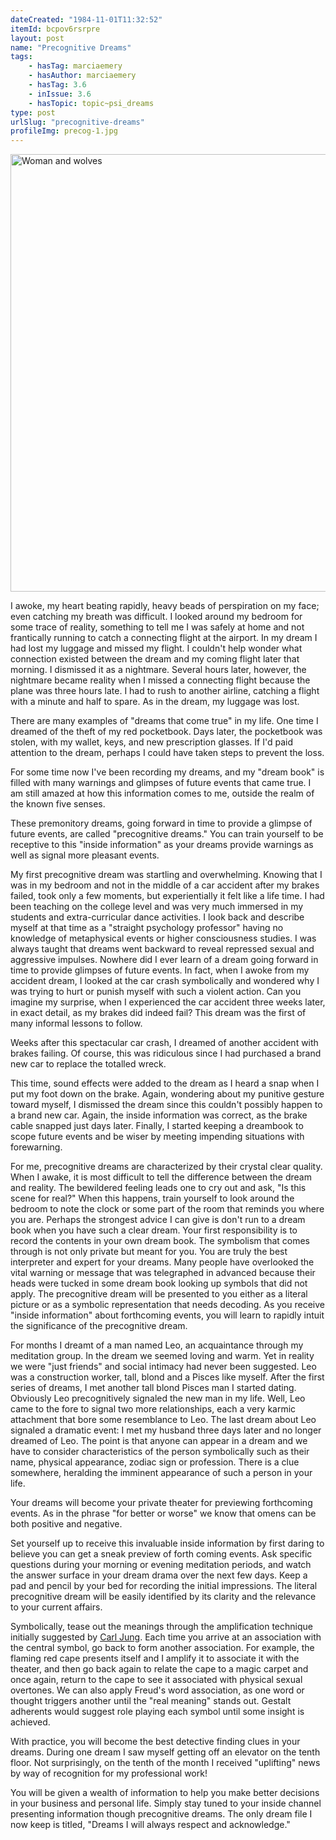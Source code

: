 ```yaml
---
dateCreated: "1984-11-01T11:32:52"
itemId: bcpov6rsrpre
layout: post
name: "Precognitive Dreams"
tags:
    - hasTag: marciaemery
    - hasAuthor: marciaemery
    - hasTag: 3.6
    - inIssue: 3.6
    - hasTopic: topic~psi_dreams
type: post
urlSlug: "precognitive-dreams"
profileImg: precog-1.jpg
---
```


<img src="../images/precog-1.jpg" alt="Woman and wolves" style="width: 700px; height: auto;">

I awoke, my heart beating rapidly, heavy beads of perspiration on my face; even catching my breath was difficult. I looked around my bedroom for some trace of reality, something to tell me I was safely at home and not frantically running to catch a connecting flight at the airport. In my dream I had lost my luggage and missed my flight. I couldn't help wonder what connection existed between the dream and my coming flight later that morning. I dismissed it as a nightmare. Several hours later, however, the nightmare became reality when I missed a connecting flight because the plane was three hours late. I had to rush to another airline, catching a flight with a minute and half to spare. As in the dream, my luggage was lost.

There are many examples of "dreams that come true" in my life. One time I dreamed of the theft of my red pocketbook. Days later, the pocketbook was stolen, with my wallet, keys, and new prescription glasses. If I'd paid attention to the dream, perhaps I could have taken steps to prevent the loss.

For some time now I've been recording my dreams, and my "dream book" is filled with many warnings and glimpses of future events that came true. I am still amazed at how this information comes to me, outside the realm of the known five senses.

These premonitory dreams, going forward in time to provide a glimpse of future events, are called "precognitive dreams." You can train yourself to be receptive to this "inside information" as your dreams provide warnings as well as signal more pleasant events.

My first precognitive dream was startling and overwhelming. Knowing that I was in my bedroom and not in the middle of a car accident after my brakes failed, took only a few moments, but experientially it felt like a life time. I had been teaching on the college level and was very much immersed in my students and extra-curricular dance activities. I look back and describe myself at that time as a "straight psychology professor" having no knowledge of metaphysical events or higher consciousness studies. I was always taught that dreams went backward to reveal repressed sexual and aggressive impulses. Nowhere did I ever learn of a dream going forward in time to provide glimpses of future events. In fact, when I awoke from my accident dream, I looked at the car crash symbolically and wondered why I was trying to hurt or punish myself with such a violent action. Can you imagine my surprise, when I experienced the car accident three weeks later, in exact detail, as my brakes did indeed fail? This dream was the first of many informal lessons to follow.

Weeks after this spectacular car crash, I dreamed of another accident with brakes failing. Of course, this was ridiculous since I had purchased a brand new car to replace the totalled wreck.

This time, sound effects were added to the dream as I heard a snap when I put my foot down on the brake. Again, wondering about my punitive gesture toward myself, I dismissed the dream since this couldn't possibly happen to a brand new car. Again, the inside information was correct, as the brake cable snapped just days later. Finally, I started keeping a dreambook to scope future events and be wiser by meeting impending situations with forewarning.

For me, precognitive dreams are characterized by their crystal clear quality. When I awake, it is most difficult to tell the difference between the dream and reality. The bewildered feeling leads one to cry out and ask, "Is this scene for real?" When this happens, train yourself to look around the bedroom to note the clock or some part of the room that reminds you where you are. Perhaps the strongest advice I can give is don't run to a dream book when you have such a clear dream. Your first responsibility is to record the contents in your own dream book. The symbolism that comes through is not only private but meant for you. You are truly the best interpreter and expert for your dreams. Many people have overlooked the vital warning or message that was telegraphed
in advanced because their heads were tucked in some dream book looking up symbols that did not apply. The precognitive dream will be presented to you either as a literal picture or as a symbolic representation that needs decoding. As you receive "inside information" about forthcoming events, you will learn to rapidly intuit the significance of the precognitive dream.

For months I dreamt of a man named Leo, an acquaintance through my meditation group. In the dream we seemed loving and warm. Yet in reality we were "just friends" and social intimacy had never been suggested. Leo was a construction worker, tall, blond and a Pisces like myself. After the first series of dreams, I met another tall blond Pisces man I started dating. Obviously Leo precognitively signaled the new man in my life. Well, Leo came to the fore to signal two more relationships, each a very karmic attachment that bore some resemblance to Leo. The last dream about Leo signaled a dramatic event: I met my husband three days later and no longer dreamed of Leo. The point is that anyone can appear in a dream and we have to consider characteristics of the person symbolically such as their name, physical appearance, zodiac sign or profession. There is a clue somewhere, heralding the imminent appearance of such a person in your life.

Your dreams will become your private theater for previewing forthcoming events. As in the phrase "for better or worse" we know that omens can be both positive and negative.

Set yourself up to receive this invaluable inside information by first daring to believe you can get a sneak preview of forth coming events. Ask specific questions during your morning or evening meditation periods, and watch the answer surface in your dream drama over the next few days. Keep a pad and pencil by your bed for recording the initial impressions. The literal precognitive dream will be easily identified by its clarity and the relevance to your current affairs.

Symbolically, tease out the meanings through the amplification technique initially suggested by [Carl Jung](../topic~jung_and_dreams/). Each time you arrive at an association with the central symbol, go back to form another association. For example, the flaming red cape presents itself and I amplify it to associate it with the theater, and then go back again to relate the cape to a magic carpet and once again, return to the cape to see it associated with physical sexual overtones. We can also apply Freud's word association, as one word or thought triggers another until the "real meaning" stands out. Gestalt adherents would suggest role playing each symbol until some insight is achieved.

With practice, you will become the best detective finding clues in your dreams. During one dream I saw myself getting off an elevator on the tenth floor. Not surprisingly, on the tenth of the month I received "uplifting" news by way of recognition for my professional work!

You will be given a wealth of information to help you make better decisions in your business and personal life. Simply stay tuned to your inside channel presenting information though precognitive dreams. The only dream file I now keep is titled, "Dreams I will always respect and acknowledge."
